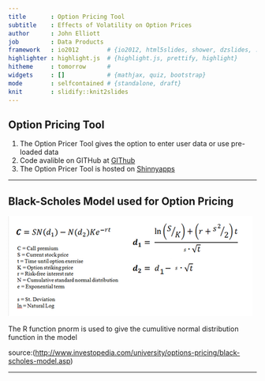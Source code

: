 ```yaml
---
title       : Option Pricing Tool
subtitle    : Effects of Volatility on Option Prices
author      : John Elliott
job         : Data Products
framework   : io2012        # {io2012, html5slides, shower, dzslides, ...}
highlighter : highlight.js  # {highlight.js, prettify, highlight}
hitheme     : tomorrow      # 
widgets     : []            # {mathjax, quiz, bootstrap}
mode        : selfcontained # {standalone, draft}
knit        : slidify::knit2slides
---
```


## Option Pricing Tool

1. The Option Pricer Tool gives the option to enter user data or use pre-loaded data
2. Code avalible on GITHub at [GIThub](http://github.com/DrJohnElliott/Option_Pricer.git)
3. The Option Pricer Tool is hosted on [Shinnyapps](http://drjohn.shinyapps.io/Option_Pricer/)

--- 

## Black-Scholes Model used for Option Pricing

![width](blackscholes.png)


The R function pnorm is used to give the cumulitive normal distribution function in the model 

source:(http://www.investopedia.com/university/options-pricing/black-scholes-model.asp)

---
